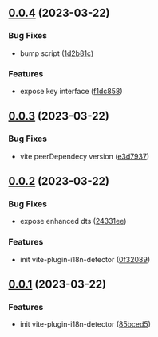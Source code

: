 ## [0.0.4](https://github.com/hemengke1997/ts-template/compare/v0.0.3...v0.0.4) (2023-03-22)


### Bug Fixes

* bump script ([1d2b81c](https://github.com/hemengke1997/ts-template/commit/1d2b81c5fdf0b90eb65a2777682ae685d1483931))


### Features

* expose key interface ([f1dc858](https://github.com/hemengke1997/ts-template/commit/f1dc858d8ee4c98608c979e48877b9a6fde044fd))



## [0.0.3](https://github.com/hemengke1997/ts-template/compare/v0.0.2...v0.0.3) (2023-03-22)


### Bug Fixes

* vite peerDependecy version ([e3d7937](https://github.com/hemengke1997/ts-template/commit/e3d793732c61edb703792f4868ed6c55037d125c))



## [0.0.2](https://github.com/hemengke1997/ts-template/compare/v0.0.1...v0.0.2) (2023-03-22)


### Bug Fixes

* expose enhanced dts ([24331ee](https://github.com/hemengke1997/ts-template/commit/24331ee0babdb2850d257d7f0e7a1af976841498))


### Features

* init vite-plugin-i18n-detector ([0f32089](https://github.com/hemengke1997/ts-template/commit/0f320890a40cfb28e8a73d2fed0f93df7bacd019))



## [0.0.1](https://github.com/hemengke1997/ts-template/compare/85bced567e7658e6f730cd585de968f847090dfa...v0.0.1) (2023-03-22)


### Features

* init vite-plugin-i18n-detector ([85bced5](https://github.com/hemengke1997/ts-template/commit/85bced567e7658e6f730cd585de968f847090dfa))



